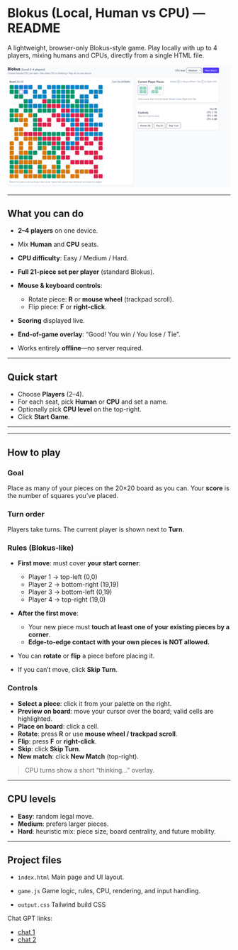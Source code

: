# Blokus (Local, Human vs CPU) — README

A lightweight, browser-only Blokus-style game. Play locally with up to 4 players, mixing humans and CPUs, directly from a single HTML file.

<!-- ### You can play it here: https://piwebswiss.github.io/blokus/
 -->
![alt text](<image/Screenshot 2025-10-25 143510.png>)

---

## What you can do

* **2–4 players** on one device.
* Mix **Human** and **CPU** seats.
* **CPU difficulty**: Easy / Medium / Hard.
* **Full 21-piece set per player** (standard Blokus).
* **Mouse & keyboard controls**:

  * Rotate piece: **R** or **mouse wheel** (trackpad scroll).
  * Flip piece: **F** or **right-click**.
* **Scoring** displayed live.
* **End-of-game overlay**: “Good! You win / You lose / Tie”.
* Works entirely **offline**—no server required.

---

## Quick start

   * Choose **Players** (2–4).
   * For each seat, pick **Human** or **CPU** and set a name.
   * Optionally pick **CPU level** on the top-right.
   * Click **Start Game**.

---

---

## How to play

### Goal

Place as many of your pieces on the 20×20 board as you can. Your **score** is the number of squares you’ve placed.

### Turn order

Players take turns. The current player is shown next to **Turn**.

### Rules (Blokus-like)

* **First move**: must cover **your start corner**:

  * Player 1 → top-left (0,0)
  * Player 2 → bottom-right (19,19)
  * Player 3 → bottom-left (0,19)
  * Player 4 → top-right (19,0)
* **After the first move**:

  * Your new piece must **touch at least one of your existing pieces by a corner**.
  * **Edge-to-edge contact with your own pieces is NOT allowed.**
* You can **rotate** or **flip** a piece before placing it.
* If you can’t move, click **Skip Turn**.

### Controls

* **Select a piece**: click it from your palette on the right.
* **Preview on board**: move your cursor over the board; valid cells are highlighted.
* **Place on board**: click a cell.
* **Rotate**: press **R** or use **mouse wheel / trackpad scroll**.
* **Flip**: press **F** or **right-click**.
* **Skip**: click **Skip Turn**.
* **New match**: click **New Match** (top-right).

> CPU turns show a short “thinking…” overlay.

---

## CPU levels

* **Easy**: random legal move.
* **Medium**: prefers larger pieces.
* **Hard**: heuristic mix: piece size, board centrality, and future mobility.

---

## Project files

* `index.html`
  Main page and UI layout.

* `game.js`
  Game logic, rules, CPU, rendering, and input handling.

* `output.css`
  Tailwind build CSS

Chat GPT links:
- [chat 1](https://chatgpt.com/canvas/shared/68fcc684ac1c8191821c244e5ddec899)
- [chat 2](https://chatgpt.com/share/68fcc607-0b7c-800e-84e0-d46989ac3825)

